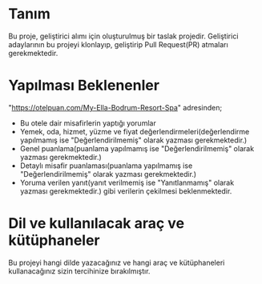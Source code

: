# Tanım
Bu proje, geliştirici alımı için oluşturulmuş bir taslak projedir. Geliştirici adaylarının bu projeyi klonlayıp, geliştirip Pull Request(PR) atmaları gerekmektedir.
#
# Yapılması Beklenenler
"https://otelpuan.com/My-Ella-Bodrum-Resort-Spa" adresinden; 
- Bu otele dair misafirlerin yaptığı yorumlar
- Yemek, oda, hizmet, yüzme ve fiyat değerlendirmeleri(değerlendirme yapılmamış ise "Değerlendirilmemiş" olarak yazması gerekmektedir.)
- Genel puanlama(puanlama yapılmamış ise "Değerlendirilmemiş" olarak yazması gerekmektedir.)
- Detaylı misafir puanlaması(puanlama yapılmamış ise "Değerlendirilmemiş" olarak yazması gerekmektedir.)
- Yoruma verilen yanıt(yanıt verilmemiş ise "Yanıtlanmamış" olarak yazması gerekmektedir.)
gibi verilerin çekilmesi beklenmektedir.
#
# Dil ve kullanılacak araç ve kütüphaneler
Bu projeyi hangi dilde yazacağınız ve hangi araç ve kütüphaneleri kullanacağınız sizin tercihinize bırakılmıştır.
